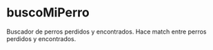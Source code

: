 # buscoMiPerro
Buscador de perros perdidos y encontrados. Hace match entre perros perdidos y encontrados.
